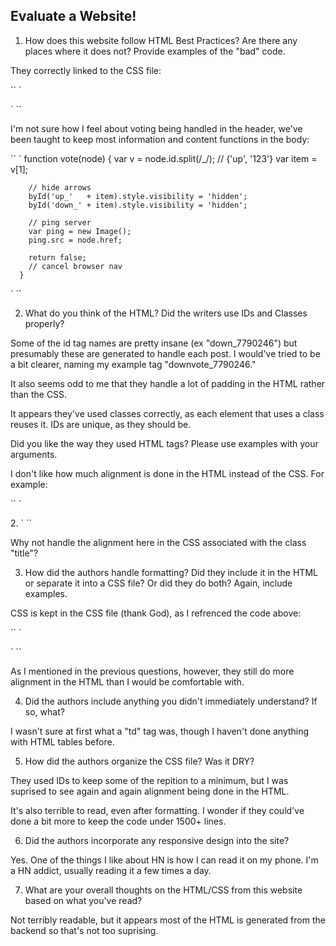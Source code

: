 ## Evaluate a Website! 
 
1) How does this website follow HTML Best Practices? Are there any places where 
it does not?  Provide examples of the "bad" code.

They correctly linked to the CSS file:

`` `
<link rel="stylesheet" type="text/css" href="news.css?8JynwWWhD1otKS3gym1e">
` ``

I'm not sure how I feel about voting being handled in the header, we've been taught to keep most information and content functions in the body:

`` `
function vote(node) {
        var v = node.id.split(/_/);
        // {'up', '123'}
        var item = v[1];
        
        // hide arrows
        byId('up_'   + item).style.visibility = 'hidden';
        byId('down_' + item).style.visibility = 'hidden';
        
        // ping server
        var ping = new Image();
        ping.src = node.href;
        
        return false;
        // cancel browser nav
      }
 ` ``

2) What do you think of the HTML? Did the writers use IDs and Classes properly? 

Some of the id tag names are pretty insane (ex "down_7790246") but presumably these are generated to handle each post. I would've tried to be a bit clearer, naming my example tag "downvote_7790246."

It also seems odd to me that they handle a lot of padding in the HTML rather than the CSS. 

It appears they've used classes correctly, as each element that uses a class reuses it. IDs are unique, as they should be.

Did you like the way they used HTML tags?  Please use examples with your arguments.

I don't like how much alignment is done in the HTML instead of the CSS. For example:

`` `
<td align=right valign=top class="title">
            2.
</td>
 ` ``

 Why not handle the alignment here in the CSS associated with the class "title"?


3) How did the authors handle formatting? Did they include it in the HTML or 
separate it into a CSS file? Or did they do both?  Again, include examples.

 CSS is kept in the CSS file (thank God), as I refrenced the code above:

 `` `
<link rel="stylesheet" type="text/css" href="news.css?8JynwWWhD1otKS3gym1e">
` ``

As I mentioned in the previous questions, however, they still do more alignment in the HTML than I would be comfortable with.
 
4) Did the authors include anything you didn't immediately understand? 
If so, what?

I wasn't sure at first what a "td" tag was, though I haven't done anything with HTML tables before.
 
5) How did the authors organize the CSS file? Was it DRY?

They used IDs to keep some of the repition to a minimum, but I was suprised to see again and again alignment being done in the HTML.

It's also terrible to read, even after formatting. I wonder if they could've done a bit more to keep the code under 1500+ lines.
 
6) Did the authors incorporate any responsive design into the site?

Yes. One of the things I like about HN is how I can read it on my phone. I'm a HN addict, usually reading it a few times a day.
 
7) What are your overall thoughts on the HTML/CSS from this website based on 
what you've read?

Not terribly readable, but it appears most of the HTML is generated from the backend so that's not too suprising.
